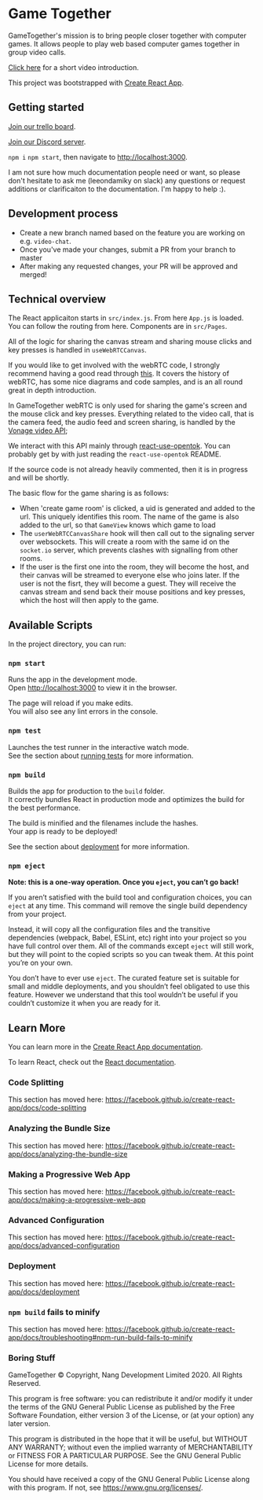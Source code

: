 # Game Together

GameTogether's mission is to bring people closer together with computer games. It 
allows people to play web based computer games together in group video calls.

[Click here](https://devpost.com/software/gametogether) for a short video introduction.

This project was bootstrapped with [Create React App](https://github.com/facebook/create-react-app).

## Getting started

[Join our trello board](https://trello.com/invite/b/8J31ar6K/de148fc0be6e7bd76c704c623b7c7ad6/mvp).

[Join our Discord server](https://discord.gg/76dHMpH).

`npm i` `npm start`, then navigate to [http://localhost:3000](http://localhost:3000).

I am not sure how much documentation people need or want, so please don't hesitate to
ask me (leeondamiky on slack) any questions or request additions or clarificaiton to 
the documentation. I'm happy to help :). 

## Development process

- Create a new branch named based on the feature you are working on e.g. `video-chat`.
- Once you've made your changes, submit a PR from your branch to master
- After making any requested changes, your PR will be approved and merged!

## Technical overview

The React applicaiton starts in `src/index.js`. From here `App.js` is loaded.
You can follow the routing from here. Components are in `src/Pages`.

All of the logic for sharing the canvas stream and sharing mouse clicks and 
key presses is handled in `useWebRTCCanvas`.

If you would like to get involved with the webRTC code, I strongly recommend
having a good read through [this](https://www.html5rocks.com/en/tutorials/webrtc/basics/).
It covers the history of webRTC, has some nice diagrams and code samples, and is an all
round great in depth introduction.

In GameTogether webRTC is only used for sharing the game's screen and the mouse click
and key presses. Everything related to the video call, that is the camera feed, the audio
feed and screen sharing, is handled by the [Vonage video API](https://tokbox.com/developer/);

We interact with this API mainly through [react-use-opentok](https://github.com/pjchender/react-use-opentok).
You can probably get by with just reading the `react-use-opentok` README.

If the source code is not already heavily commented, then it is in progress and will be shortly.

The basic flow for the game sharing is as follows:

- When 'create game room' is clicked, a uid is generated and added to the url. This
uniquely identifies this room. The name of the game is also added to the url, so
that `GameView` knows which game to load
- The `userWebRTCCanvasShare` hook will then call out to the signaling server 
over websockets. This will create a room with the same id on the `socket.io` server,
which prevents clashes with signalling from other rooms.
- If the user is the first one into the room, they will become the host, and their 
canvas will be streamed to everyone else who joins later. If the user is not the fisrt,
they will become a guest. They will receive the canvas stream and send back their
mouse positions and key presses, which the host will then apply to the game.


## Available Scripts

In the project directory, you can run:

### `npm start`

Runs the app in the development mode.<br />
Open [http://localhost:3000](http://localhost:3000) to view it in the browser.

The page will reload if you make edits.<br />
You will also see any lint errors in the console.

### `npm test`

Launches the test runner in the interactive watch mode.<br />
See the section about [running tests](https://facebook.github.io/create-react-app/docs/running-tests) for more information.

### `npm build`

Builds the app for production to the `build` folder.<br />
It correctly bundles React in production mode and optimizes the build for the best performance.

The build is minified and the filenames include the hashes.<br />
Your app is ready to be deployed!

See the section about [deployment](https://facebook.github.io/create-react-app/docs/deployment) for more information.

### `npm eject`

**Note: this is a one-way operation. Once you `eject`, you can’t go back!**

If you aren’t satisfied with the build tool and configuration choices, you can `eject` at any time. This command will remove the single build dependency from your project.

Instead, it will copy all the configuration files and the transitive dependencies (webpack, Babel, ESLint, etc) right into your project so you have full control over them. All of the commands except `eject` will still work, but they will point to the copied scripts so you can tweak them. At this point you’re on your own.

You don’t have to ever use `eject`. The curated feature set is suitable for small and middle deployments, and you shouldn’t feel obligated to use this feature. However we understand that this tool wouldn’t be useful if you couldn’t customize it when you are ready for it.

## Learn More

You can learn more in the [Create React App documentation](https://facebook.github.io/create-react-app/docs/getting-started).

To learn React, check out the [React documentation](https://reactjs.org/).

### Code Splitting

This section has moved here: https://facebook.github.io/create-react-app/docs/code-splitting

### Analyzing the Bundle Size

This section has moved here: https://facebook.github.io/create-react-app/docs/analyzing-the-bundle-size

### Making a Progressive Web App

This section has moved here: https://facebook.github.io/create-react-app/docs/making-a-progressive-web-app

### Advanced Configuration

This section has moved here: https://facebook.github.io/create-react-app/docs/advanced-configuration

### Deployment

This section has moved here: https://facebook.github.io/create-react-app/docs/deployment

### `npm build` fails to minify

This section has moved here: https://facebook.github.io/create-react-app/docs/troubleshooting#npm-run-build-fails-to-minify

### Boring Stuff

GameTogether © Copyright, Nang Development Limited 2020. All Rights Reserved.

This program is free software: you can redistribute it and/or modify
it under the terms of the GNU General Public License as published by
the Free Software Foundation, either version 3 of the License, or
(at your option) any later version.

This program is distributed in the hope that it will be useful,
but WITHOUT ANY WARRANTY; without even the implied warranty of
MERCHANTABILITY or FITNESS FOR A PARTICULAR PURPOSE.  See the
GNU General Public License for more details.

You should have received a copy of the GNU General Public License
along with this program.  If not, see <https://www.gnu.org/licenses/>.
